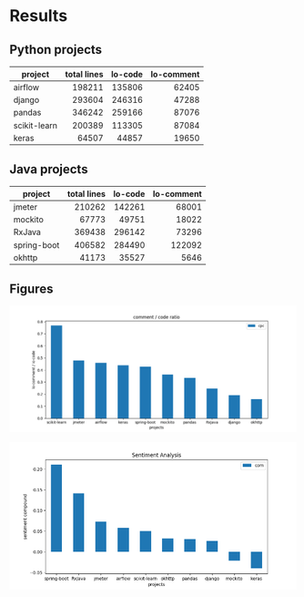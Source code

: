 # Results

## Python projects

project | total lines | lo-code | lo-comment 
--- | ---: | ---: | ---: |
airflow | 198211 | 135806 | 62405 
django | 293604 | 246316 | 47288
pandas | 346242 | 259166 | 87076 |
scikit-learn | 200389 | 113305 | 87084
keras | 64507 | 44857 | 19650


## Java projects

project | total lines | lo-code | lo-comment 
--- | ---: | ---: | ---: |
jmeter | 210262 | 142261 | 68001
mockito | 67773 | 49751 | 18022
RxJava | 369438 | 296142 | 73296
spring-boot | 406582 | 284490 | 122092
okhttp | 41173 | 35527 | 5646


## Figures

![comment/code ratio](./img/cpc.png)

![sentiment analysis](./img/sen.png)

